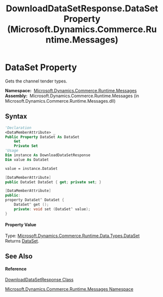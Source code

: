 ﻿---
title: DownloadDataSetResponse.DataSet Property  (Microsoft.Dynamics.Commerce.Runtime.Messages)
TOCTitle: DataSet Property
ms:assetid: P:Microsoft.Dynamics.Commerce.Runtime.Messages.DownloadDataSetResponse.DataSet
ms:mtpsurl: https://technet.microsoft.com/en-us/library/microsoft.dynamics.commerce.runtime.messages.downloaddatasetresponse.dataset(v=AX.60)
ms:contentKeyID: 62212181
ms.date: 05/18/2015
mtps_version: v=AX.60
f1_keywords:
- Microsoft.Dynamics.Commerce.Runtime.Messages.DownloadDataSetResponse.DataSet
dev_langs:
- CSharp
- C++
- VB
---

# DataSet Property

Gets the channel tender types.

**Namespace:**  [Microsoft.Dynamics.Commerce.Runtime.Messages](microsoft-dynamics-commerce-runtime-messages-namespace.md)  
**Assembly:**  Microsoft.Dynamics.Commerce.Runtime.Messages (in Microsoft.Dynamics.Commerce.Runtime.Messages.dll)

## Syntax

``` vb
'Declaration
<DataMemberAttribute> _
Public Property DataSet As DataSet
    Get
    Private Set
'Usage
Dim instance As DownloadDataSetResponse
Dim value As DataSet

value = instance.DataSet
```

``` csharp
[DataMemberAttribute]
public DataSet DataSet { get; private set; }
```

``` c++
[DataMemberAttribute]
public:
property DataSet^ DataSet {
    DataSet^ get ();
    private: void set (DataSet^ value);
}
```

#### Property Value

Type: [Microsoft.Dynamics.Commerce.Runtime.Data.Types.DataSet](dataset-class-microsoft-dynamics-commerce-runtime-data-types.md)  
Returns [DataSet](https://technet.microsoft.com/en-us/library/bwy42y0e\(v=ax.60\)).  

## See Also

#### Reference

[DownloadDataSetResponse Class](downloaddatasetresponse-class-microsoft-dynamics-commerce-runtime-messages.md)

[Microsoft.Dynamics.Commerce.Runtime.Messages Namespace](microsoft-dynamics-commerce-runtime-messages-namespace.md)

